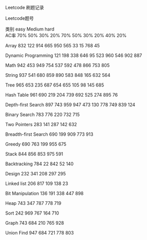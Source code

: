 
Leetcode 刷题记录



Leetcode题号											
											
											
类别		easy				Medium				hard	
AC率		70%	50%	30%	20%	70%	50%	30%	20%	40%	20%

Array		832	122	914	665	950	565	33	15	768	45

Dynamic Programming		121	198	338	646	95	523	960	546	902	887

Math		942	453	949	754	537	592	478	866	753	805

String		937	541	680	859	890	583	848	165	632	564

Tree		965	653	235	687	654	655	105	98	145	685

Hash Table		961	690	219	204	739	692	525	274	895	76

Depth-first Search		897	743	959	947	473	130	778	749	839	124

Binary Search		783	776	220	732	715

Two Pointers		283	141	287	142	632	

Breadth-first Search		690	199	909	773	913	

Greedy		690	763	199	955	675		

Stack		844	856	853	975	591		

Backtracking		784	22	842	52	140	

Design		232	341	208	297	295		

Linked list		206	817	109	138	23	

Bit Manipulation		136	191	338	447	898	

Heap		743	347	787	778	719	

Sort		242	969	767	164	710	

Graph		743	684	210	765	928

Union Find		947	684	721	778	803					
